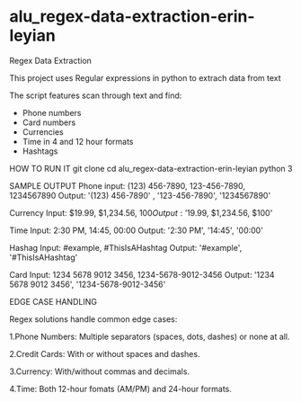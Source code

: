 # alu_regex-data-extraction-erin-leyian

Regex Data Extraction

This project uses Regular expressions in python to extrach data from text

The script features scan through text and find:
- Phone numbers
- Card numbers
- Currencies
- Time in 4 and 12 hour formats
- Hashtags

HOW TO RUN IT
git clone 
cd alu_regex-data-extraction-erin-leyian
python 3 

SAMPLE OUTPUT
Phone input: (123) 456-7890, 123-456-7890, 1234567890
Output: '(123) 456-7890' , '123-456-7890',  '1234567890'

Currency Input: $19.99, $1,234.56, $100
Output: '$19.99, $1,234.56, $100'

Time Input: 2:30 PM, 14:45, 00:00
Output: '2:30 PM', '14:45', '00:00'

Hashag Input: #example, #ThisIsAHashtag
Output: '#example', '#ThisIsAHashtag'

Card Input: 1234 5678 9012 3456, 1234-5678-9012-3456
Output: '1234 5678 9012 3456', '1234-5678-9012-3456'

EDGE CASE HANDLING

Regex solutions handle common edge cases:

1.Phone Numbers: Multiple separators (spaces, dots, dashes) or none at all.

2.Credit Cards: With or without spaces and dashes.

3.Currency: With/without commas and decimals.

4.Time: Both 12-hour fomats (AM/PM) and 24-hour formats.

 
